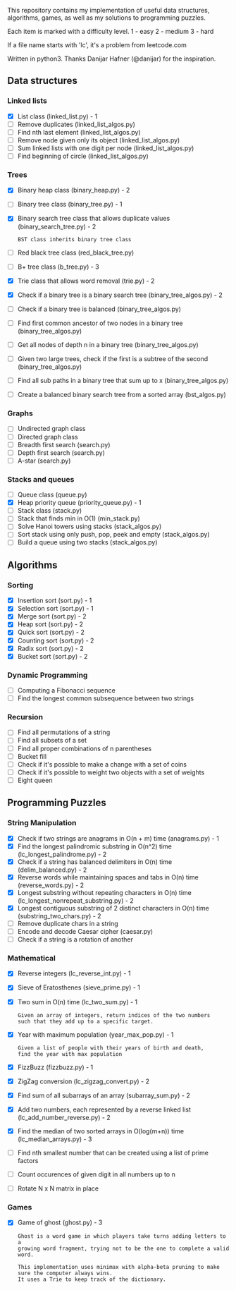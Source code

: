 This repository contains my implementation of useful data structures, algorithms, 
games, as well as my solutions to programming puzzles. 

Each item is marked with a difficulty level.
1 - easy
2 - medium
3 - hard

If a file name starts with 'lc', it's a problem from leetcode.com

Written in python3. Thanks Danijar Hafner (@danijar) for the inspiration.

Data structures
---------------

### Linked lists

- [x] List class (linked_list.py) - 1
- [ ] Remove duplicates (linked_list_algos.py)
- [ ] Find nth last element (linked_list_algos.py)
- [ ] Remove node given only its object (linked_list_algos.py)
- [ ] Sum linked lists with one digit per node (linked_list_algos.py)
- [ ] Find beginning of circle (linked_list_algos.py)

### Trees

- [x] Binary heap class (binary_heap.py) - 2
- [ ] Binary tree class (binary_tree.py) - 1
- [x] Binary search tree class that allows duplicate values (binary_search_tree.py) - 2
	  
	  BST class inherits binary tree class
	  
- [ ] Red black tree class (red_black_tree.py)
- [ ] B+ tree class (b_tree.py) - 3
- [x] Trie class that allows word removal (trie.py) - 2
- [x] Check if a binary tree is a binary search tree (binary_tree_algos.py) - 2
- [ ] Check if a binary tree is balanced (binary_tree_algos.py)
- [ ] Find first common ancestor of two nodes in a binary tree (binary_tree_algos.py)
- [ ] Get all nodes of depth n in a binary tree (binary_tree_algos.py)
- [ ] Given two large trees, check if the first is a subtree of the second (binary_tree_algos.py)
- [ ] Find all sub paths in a binary tree that sum up to x (binary_tree_algos.py)
- [ ] Create a balanced binary search tree from a sorted array (bst_algos.py)

### Graphs

- [ ] Undirected graph class
- [ ] Directed graph class
- [ ] Breadth first search (search.py)
- [ ] Depth first search (search.py)
- [ ] A-star (search.py)

### Stacks and queues

- [ ] Queue class (queue.py)
- [x] Heap priority queue (priority_queue.py) - 1
- [ ] Stack class (stack.py)
- [ ] Stack that finds min in O(1) (min_stack.py)
- [ ] Solve Hanoi towers using stacks (stack_algos.py)
- [ ] Sort stack using only push, pop, peek and empty (stack_algos.py)
- [ ] Build a queue using two stacks (stack_algos.py)

Algorithms
----------

### Sorting
- [x] Insertion sort (sort.py) - 1
- [x] Selection sort (sort.py) - 1
- [x] Merge sort (sort.py) - 2
- [x] Heap sort (sort.py) - 2
- [x] Quick sort (sort.py) - 2
- [x] Counting sort (sort.py) - 2
- [x] Radix sort (sort.py) - 2
- [x] Bucket sort (sort.py) - 2

### Dynamic Programming
- [ ] Computing a Fibonacci sequence
- [ ] Find the longest common subsequence between two strings

### Recursion

- [ ] Find all permutations of a string
- [ ] Find all subsets of a set
- [ ] Find all proper combinations of n parentheses
- [ ] Bucket fill
- [ ] Check if it's possible to make a change with a set of coins
- [ ] Check if it's possible to weight two objects with a set of weights
- [ ] Eight queen

Programming Puzzles
-------------------

### String Manipulation
- [x] Check if two strings are anagrams in O(n + m) time (anagrams.py) - 1
- [x] Find the longest palindromic substring in O(n^2) time (lc_longest_palindrome.py) - 2
- [x] Check if a string has balanced delimiters in O(n) time (delim_balanced.py) - 2
- [x] Reverse words while maintaining spaces and tabs in O(n) time (reverse_words.py) - 2
- [x] Longest substring without repeating characters in O(n) time (lc_longest_nonrepeat_substring.py) - 2
- [x] Longest contiguous substring of 2 distinct characters in O(n) time (substring_two_chars.py) - 2
- [ ] Remove duplicate chars in a string
- [ ] Encode and decode Caesar cipher (caesar.py)
- [ ] Check if a string is a rotation of another

### Mathematical
- [x] Reverse integers (lc_reverse_int.py) - 1
- [x] Sieve of Eratosthenes (sieve_prime.py) - 1
- [x] Two sum in O(n) time (lc_two_sum.py) - 1
	  
	  Given an array of integers, return indices of the two numbers 
	  such that they add up to a specific target.

- [x] Year with maximum population (year_max_pop.py) - 1
	  
	  Given a list of people with their years of birth and death, 
	  find the year with max population

- [x] FizzBuzz (fizzbuzz.py) - 1
- [x] ZigZag conversion (lc_zigzag_convert.py) - 2
- [x] Find sum of all subarrays of an array (subarray_sum.py) - 2
- [x] Add two numbers, each represented by a reverse linked list (lc_add_number_reverse.py) - 2
- [x] Find the median of two sorted arrays in O(log(m+n)) time (lc_median_arrays.py) - 3
- [ ] Find nth smallest number that can be created using a list of prime factors
- [ ] Count occurences of given digit in all numbers up to n
- [ ] Rotate N x N matrix in place

### Games
- [x] Game of ghost (ghost.py) - 3
	  
	  Ghost is a word game in which players take turns adding letters to a
	  growing word fragment, trying not to be the one to complete a valid word.

	  This implementation uses minimax with alpha-beta pruning to make sure the computer always wins.
	  It uses a Trie to keep track of the dictionary.
